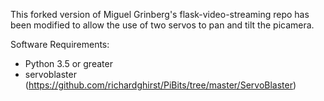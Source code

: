 This forked version of Miguel Grinberg's flask-video-streaming repo has been modified to allow the use of two servos to pan and tilt the picamera. 


Software Requirements:
- Python 3.5 or greater
- servoblaster (https://github.com/richardghirst/PiBits/tree/master/ServoBlaster)
